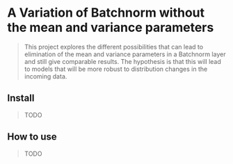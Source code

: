 <!--

#################################################
### THIS FILE WAS AUTOGENERATED! DO NOT EDIT! ###
#################################################
# file to edit: index.ipynb
# command to build the docs after a change: nbdev_build_docs

-->

# A Variation of Batchnorm without the mean and variance parameters

> This project explores the different possibilities that can lead to elimination of the mean and variance parameters in a Batchnorm layer and still give comparable results. The hypothesis is that this will lead to models that will be more robust to distribution changes in the incoming data.


## Install

> TODO

## How to use

> TODO
